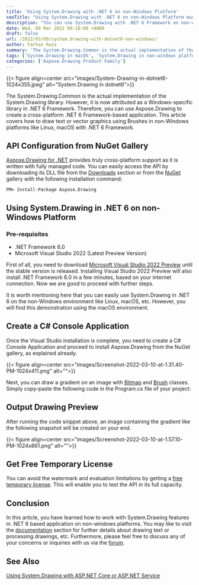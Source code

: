 ```yaml
---
title: 'Using System.Drawing with .NET 6 on non-Windows Platform'
seoTitle: "Using System.Drawing with .NET 6 on non-Windows Platform macOS Linux"
description: "You can use System.Drawing with .NET 6 Framework on non-windows platform. Aspose.Drawing in macOS or Linux to draw text or vector graphics."
date: Wed, 09 Mar 2022 09:18:00 +0000
draft: false
url: /2022/03/09/system.drawing-with-dotnet6-non-windows/
author: Farhan Raza
summary: 'The System.Drawing.Common is the actual implementation of the System.Drawing library. However, it is now attributed as a Windows-specific library in .NET 6 Framework. Therefore, you can use Aspose.Drawing to **create a cross-platform .NET 6 Framework-based application.**'
tags: ['System.Drawing in macOS', 'System.Drawing in non-windows platform', 'system.drawing in linux']
categories: ['Aspose.Drawing Product Family']
---
```




{{< figure align=center src="images/System-Drawing-in-dotnet6-1024x355.jpeg" alt="System.Drawing in dotnet6">}}


The System.Drawing.Common is the actual implementation of the System.Drawing library. However, it is now attributed as a Windows-specific library in .NET 6 Framework. Therefore, you can use Aspose.Drawing to create a cross-platform .NET 6 Framework-based application. This article covers how to draw text or vector graphics using Brushes in non-Windows platforms like Linux, macOS with .NET 6 Framework.

## API Configuration from NuGet Gallery

[Aspose.Drawing for .NET][1] provides truly cross-platform support as it is written with fully managed code. You can easily access the API by downloading its DLL file from the [Downloads][2] section or from the [NuGet][3] gallery with the following installation command:

```
PM> Install-Package Aspose.Drawing
```

## Using System.Drawing in .NET 6 on non-Windows Platform

### Pre-requisites

*   .NET Framework 6.0
*   Microsoft Visual Studio 2022 (Latest Preview Version)

First of all, you need to download [Microsoft Visual Studio 2022 Preview][4] until the stable version is released. Installing Visual Studio 2022 Preview will also install .NET Framework 6.0 in a few minutes, based on your internet connection. Now we are good to proceed with further steps.

It is worth mentioning here that you can easily use System.Drawing in .NET 6 on the non-Windows environment like Linux, macOS, etc. However, you will find this demonstration using the macOS environment.

## Create a C# Console Application

Once the Visual Studio installation is complete, you need to create a C# Console Application and proceed to install Aspose.Drawing from the NuGet gallery, as explained already.



{{< figure align=center src="images/Screenshot-2022-03-10-at-1.31.40-PM-1024x411.png" alt="">}}


Next, you can draw a gradient on an image with [Bitmap][5] and [Brush][6] classes. Simply copy-paste the following code in the Program.cs file of your project:



## Output Drawing Preview

After running the code snippet above, an image containing the gradient like the following snapshot will be created on your end.



{{< figure align=center src="images/Screenshot-2022-03-10-at-1.57.10-PM-1024x861.png" alt="">}}


## Get Free Temporary License

You can avoid the watermark and evaluation limitations by getting a [free temporary license][7]. This will enable you to test the API in its full capacity.

## Conclusion

In this article, you have learned how to work with System.Drawing features in .NET 6 based application on non-windows platforms. You may like to visit the [documentation][8] section for further details about drawing text or processing drawings, etc. Furthermore, please feel free to discuss any of your concerns or inquiries with us via the [forum][9].

## See Also

[Using System.Drawing with ASP.NET Core or ASP.NET Service][10]




[1]: https://products.aspose.com/drawing/net
[2]: https://downloads.aspose.com/drawing/net
[3]: https://nuget.org/packages/Aspose.Drawing
[4]: https://visualstudio.microsoft.com/vs/
[5]: https://docs.microsoft.com/en-us/dotnet/api/system.drawing.bitmap?view=dotnet-plat-ext-6.0
[6]: https://docs.microsoft.com/en-us/dotnet/api/system.drawing.brush?view=dotnet-plat-ext-6.0
[7]: https://purchase.aspose.com/temporary-license
[8]: https://docs.aspose.com/drawing/net/
[9]: https://forum.aspose.com/c/drawing/44
[10]: https://blog.aspose.com/2021/05/20/using-system-drawing-in-asp-net-core-or-asp-net-service/




